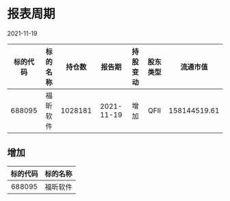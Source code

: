 # 报表周期 

2021-11-19

| 标的代码 | 标的名称 | 持仓数 | 报告期 | 持股变动 | 股东类型 | 流通市值 |
|:--:|:--:|:--:|:--:|:--:|:--:|:--:|
|688095|福昕软件|1028181|2021-11-19|增加|QFII|158144519.61|


## 增加 

| 标的代码 | 标的名称 |
|:--:|:--:|
|688095|福昕软件|

